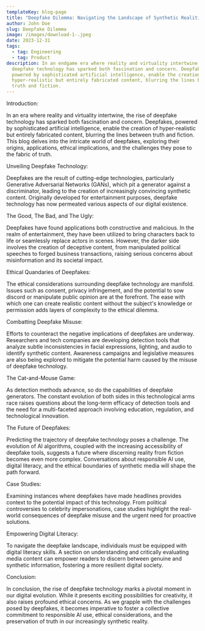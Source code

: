 ```yaml
---
templateKey: blog-page
title: "Deepfake Dilemma: Navigating the Landscape of Synthetic Realities"
author: John Doe
slug: Deepfake Dilemma
image: /images/download-1-.jpeg
date: 2023-12-31
tags:
  - tag: Engineering
  - tag: Product
description: In an endgame era where reality and virtuality intertwine, the rise of
  deepfake technology has sparked both fascination and concern. Deepfakes,
  powered by sophisticated artificial intelligence, enable the creation of
  hyper-realistic but entirely fabricated content, blurring the lines between
  truth and fiction.
---
```

Introduction:

In an era where reality and virtuality intertwine, the rise of deepfake technology has sparked both fascination and concern. Deepfakes, powered by sophisticated artificial intelligence, enable the creation of hyper-realistic but entirely fabricated content, blurring the lines between truth and fiction. This blog delves into the intricate world of deepfakes, exploring their origins, applications, ethical implications, and the challenges they pose to the fabric of truth.



Unveiling Deepfake Technology:

Deepfakes are the result of cutting-edge technologies, particularly Generative Adversarial Networks (GANs), which pit a generator against a discriminator, leading to the creation of increasingly convincing synthetic content. Originally developed for entertainment purposes, deepfake technology has now permeated various aspects of our digital existence.



The Good, The Bad, and The Ugly:

Deepfakes have found applications both constructive and malicious. In the realm of entertainment, they have been utilized to bring characters back to life or seamlessly replace actors in scenes. However, the darker side involves the creation of deceptive content, from manipulated political speeches to forged business transactions, raising serious concerns about misinformation and its societal impact.



Ethical Quandaries of Deepfakes:

The ethical considerations surrounding deepfake technology are manifold. Issues such as consent, privacy infringement, and the potential to sow discord or manipulate public opinion are at the forefront. The ease with which one can create realistic content without the subject's knowledge or permission adds layers of complexity to the ethical dilemma.



Combatting Deepfake Misuse:

Efforts to counteract the negative implications of deepfakes are underway. Researchers and tech companies are developing detection tools that analyze subtle inconsistencies in facial expressions, lighting, and audio to identify synthetic content. Awareness campaigns and legislative measures are also being explored to mitigate the potential harm caused by the misuse of deepfake technology.



The Cat-and-Mouse Game:

As detection methods advance, so do the capabilities of deepfake generators. The constant evolution of both sides in this technological arms race raises questions about the long-term efficacy of detection tools and the need for a multi-faceted approach involving education, regulation, and technological innovation.



The Future of Deepfakes:

Predicting the trajectory of deepfake technology poses a challenge. The evolution of AI algorithms, coupled with the increasing accessibility of deepfake tools, suggests a future where discerning reality from fiction becomes even more complex. Conversations about responsible AI use, digital literacy, and the ethical boundaries of synthetic media will shape the path forward.



Case Studies:

Examining instances where deepfakes have made headlines provides context to the potential impact of this technology. From political controversies to celebrity impersonations, case studies highlight the real-world consequences of deepfake misuse and the urgent need for proactive solutions.



Empowering Digital Literacy:

To navigate the deepfake landscape, individuals must be equipped with digital literacy skills. A section on understanding and critically evaluating media content can empower readers to discern between genuine and synthetic information, fostering a more resilient digital society.



Conclusion:

In conclusion, the rise of deepfake technology marks a pivotal moment in our digital evolution. While it presents exciting possibilities for creativity, it also raises profound ethical concerns. As we grapple with the challenges posed by deepfakes, it becomes imperative to foster a collective commitment to responsible AI use, ethical considerations, and the preservation of truth in our increasingly synthetic reality.
